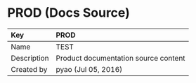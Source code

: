 # PROD \(Docs Source\)

| Key | PROD |
| :--- | :--- |
| Name | TEST |
| Description | Product documentation source content |
| Created by | pyao \(Jul 05, 2016\) |


